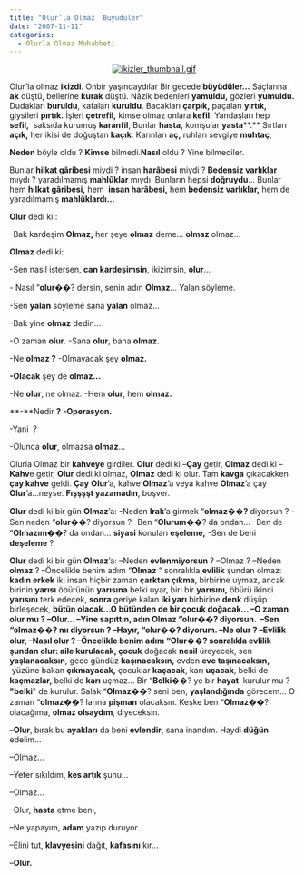 ```yaml
---
title: "Olur’la Olmaz  Büyüdüler"
date: "2007-11-11"
categories: 
  - Olurla Olmaz Muhabbeti
---
```


                                              [![ikizler_thumbnail.gif](/uploads/2007/11/ikizler_thumbnail.gif)](/uploads/2007/11/ikizler_thumbnail.gif "ikizler_thumbnail.gif")

Olur’la olmaz **ikizdi**. Onbir yaşındaydılar Bir gecede **büyüdüler…** Saçlarına **ak** düştü, bellerine **kurak** düştü. Nâzik bedenleri **yamuldu,** gözleri **yumuldu.** Dudakları **buruldu**, kafaları **kuruldu**. Bacakları **çarpık,** paçaları **yırtık,** giysileri **pırtık.** İşleri **çetrefil,** kimse olmaz onlara **kefil.** Yandaşları hep **sefil,**  saksıda kurumuş **karanfil**, Bunlar **hasta,** komşular **yasta****.** Sırtları **açık,** her ikisi de doğuştan **kaçık**. Karınları **aç,** ruhları sevgiye **muhtaç**,

**Neden** böyle oldu ? **Kimse** bilmedi.**Nasıl** oldu ? Yine bilmediler.

Bunlar **hilkat gâribesi** miydi ? insan **harâbesi** miydi ? **Bedensiz varlıklar** mıydı ? yaradılmamış **mahlûklar** mıydı  Bunların hepsi **doğruydu**… Bunlar hem **hilkat gâribesi,** hem  **insan harâbesi,** hem **bedensiz varlıklar,** hem de yaradılmamış **mahlûklardı…**  

**Olur** dedi ki :

\-Bak kardeşim **Olmaz,** her şeye **olmaz** deme… **olmaz** olmaz…

**Olmaz** dedi ki:

\-Sen nasıl istersen, **can kardeşimsin**, ikizimsin, **olur**…

\- Nasıl “**olur**��? dersin, senin adın **Olmaz**… Yalan söyleme.

\-Sen **yalan** söyleme sana **yalan** olmaz…

\-Bak yine **olmaz** dedin…

\-O zaman **olur.** \-Sana **olur**, bana **olmaz.**

\-Ne **olmaz ?** \-Olmayacak şey **olmaz.**

**\-Olacak** şey de **olmaz…**

\-Ne **olur**, ne olmaz. \-Hem **olur**, hem **olmaz.**

**\-**Nedir **?** **\-Operasyon.**

\-Yani  ?

\-Olunca **olur**, olmazsa **olmaz**…

Olurla Olmaz bir **kahveye** girdiler. **Olur** dedi ki –**Çay** getir, **Olmaz** dedi ki – **Kahv**e getir, **Olur** dedi ki olmaz, **Olmaz** dedi ki olur. Tam **kavga** çıkacakken **çay kahve** geldi. **Çay** **Olur**’a, kahve **Olmaz**’a veya kahve **Olmaz**’a çay **Olur**’a…neyse. **Fışşşşt yazamadın**, boşver.

**Olur** dedi ki bir gün **Olmaz**’a: \-Neden **Irak**’a girmek “**olmaz��?** diyorsun ? -Sen neden “**olur**��? diyorsun ? \-Ben “**Olurum**��? da ondan… \-Ben de “**Olmazım**��? da ondan… **siyasi** konuları **eşeleme,** \-Sen de beni **deşeleme** ?

**Olur** dedi ki bir gün **Olmaz**’a: –Neden **evlenmiyorsun** ? –Olmaz ? –Neden **olmaz** ? –Öncelikle benim adım “**Olmaz** “ sonralıkla **evlilik** şundan olmaz: **kadın erkek** iki insan hiçbir zaman **çarktan çıkma**, birbirine uymaz, ancak birinin **yarısı** öbürünün **yarısına** belki uyar, biri bir **yarısını,** öbürü ikinci **yarısını** terk edecek, **sonra** geriye kalan **iki yarı** birbirine **denk** düşüp birleşecek, **bütün olacak…**O bütünden de **bir çocuk** doğacak… –O zaman **olur** mu ? –**Olur**… –Yine **sapıttın**, adın Olmaz “**olur��?** diyorsun.  –Sen “**olmaz��?** mı diyorsun ? –Hayır, “**olur**��? diyorum. –Ne **olur** ? **–Evlilik** olur, –**Nasıl** olur ? –Öncelikle benim adım “**Olur**��? sonralıkla **evlilik** şundan olur: **aile** kurulacak**, çocuk** doğacak **nesil** üreyecek, sen **yaşlanacaksın**, gece gündüz **kaşınacaksın,** evden **eve taşınacaksın,**  yüzüne bakan **çıkmayacak,** çocuklar **kaçacak**, karı **uçacak**, belki de **kaçmazlar,** belki de **karı** uçmaz… Bir “**Belki**��? ye bir **hayat**  kurulur mu ? **"belki**" de kurulur. Salak “**Olmaz**��? seni ben, **yaşlandığında** görecem… O zaman “**olmaz**��? larına **pişman** olacaksın. Keşke ben “**Olmaz**��? olacağıma, **olmaz olsaydım**, diyeceksin.

–**Olur**, bırak bu **ayakları** da beni **evlendir**, sana inandım. Haydi **düğün** edelim…

–Olmaz…

–Yeter sıkıldım, **kes artık** şunu…

–Olmaz…

–Olur, **hasta** etme beni,

–Ne yapayım, **adam** yazıp duruyor…

–Elini tut, **klavyesini** dağıt, **kafasını** kır…

–**Olur.**
